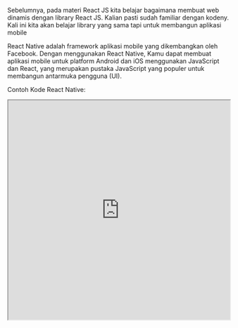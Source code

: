 Sebelumnya, pada materi React JS kita belajar bagaimana membuat web dinamis dengan library React JS. Kalian pasti sudah familiar dengan kodeny. Kali ini kita akan belajar library yang sama tapi untuk membangun aplikasi mobile

React Native adalah framework aplikasi mobile yang dikembangkan oleh Facebook. Dengan menggunakan React Native, Kamu dapat membuat aplikasi mobile untuk platform Android dan iOS menggunakan JavaScript dan React, yang merupakan pustaka JavaScript yang populer untuk membangun antarmuka pengguna (UI).

Contoh Kode React Native:

<iframe src="https://snack.expo.dev/@doltons/konsep-dasar-component" height="500" width="100%"></iframe>

